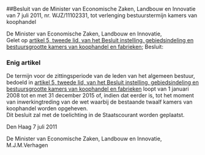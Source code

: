 <meta http-equiv='Content-Type' content='text/html; charset=utf-8' />

##Besluit van de Minister van Economische Zaken, Landbouw en Innovatie van 7 juli 2011, nr. WJZ/11102331, tot verlenging bestuurstermijn kamers van koophandel

De Minister van Economische Zaken, Landbouw en Innovatie,  
Gelet op [artikel 5, tweede lid, van het Besluit instelling, gebiedsindeling en bestuursgrootte kamers van koophandel en fabrieken](../../../../../../../../AMvB/besluit/instelling/gebiedsindeling/en/bestuursgrootte/kamers/van/etc/BWBR0009277/README.md);
Besluit:    

### Enig  artikel  

De termijn voor de zittingsperiode van de leden van het algemeen bestuur, bedoeld in [artikel 5, tweede lid, van het Besluit instelling, gebiedsindeling en bestuursgrootte kamers van koophandel en fabrieken](../../../../../../../../AMvB/besluit/instelling/gebiedsindeling/en/bestuursgrootte/kamers/van/etc/BWBR0009277/README.md) loopt van 1 januari 2008 tot en met 31 december 2015 of, indien dat eerder is, tot het moment van inwerkingtreding van de wet waarbij de bestaande twaalf kamers van koophandel worden opgeheven.  
Dit besluit zal met de toelichting in de Staatscourant worden geplaatst.   

Den Haag 
7 juli 2011   

De 
Minister van Economische Zaken, Landbouw en Innovatie,
M.J.M.Verhagen   

